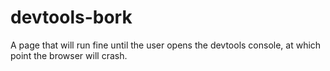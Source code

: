 # devtools-bork
A page that will run fine until the user opens the devtools console, at which point the browser will crash.
